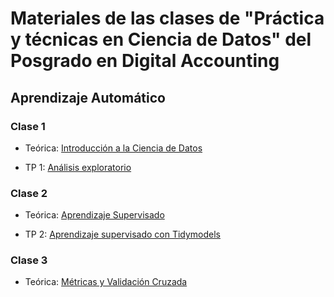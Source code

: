 # Materiales de las clases de "Práctica y técnicas en Ciencia de Datos" del Posgrado en Digital Accounting

## Aprendizaje Automático

### Clase 1

- Teórica: [Introducción a la Ciencia de Datos](https://pamelapairo.github.io/clases_pda/ML/intro.html#/title-slide)

- TP 1: [Análisis exploratorio](https://pamelapairo.github.io/clases_pda/ML/01_tp.html)

### Clase 2

- Teórica: [Aprendizaje Supervisado](https://pamelapairo.github.io/clases_pda/ML/02_supervisado.html)

- TP 2: [Aprendizaje supervisado con Tidymodels](https://pamelapairo.github.io/clases_pda/ML/02_tp_supervisado.html)

### Clase 3

- Teórica: [Métricas y Validación Cruzada](https://pamelapairo.github.io/clases_pda/ML/03_metricas_crossval.html)